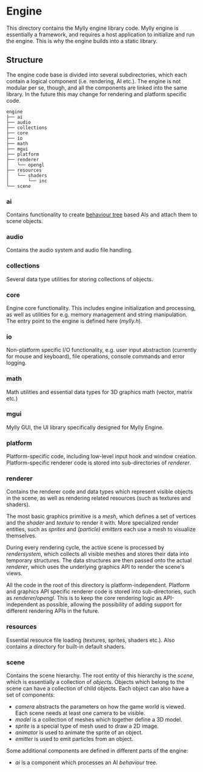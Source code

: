 # Engine

This directory contains the Mylly engine library code. Mylly engine is essentially a framework, and requires a host application to initialize and run the engine. This is why the engine builds into a static library.

## Structure

The engine code base is divided into several subdirectories, which each contain a logical component (i.e. rendering, AI etc.). The engine is not modular per se, though, and all the components are linked into the same library. In the future this may change for rendering and platform specific code.

```
engine
├── ai
├── audio
├── collections
├── core
├── io
├── math
├── mgui
├── platform
├── renderer
│   └── opengl
├── resources
│   └── shaders
│       └── inc
└── scene
```

### ai

Contains functionality to create [behaviour tree](https://en.wikipedia.org/wiki/Behavior_tree_(artificial_intelligence,_robotics_and_control)) based AIs and attach them to scene objects.

### audio

Contains the audio system and audio file handling.

### collections

Several data type utilities for storing collections of objects.

### core

Engine core functionality. This includes engine initialization and processing, as well as utilities for e.g. memory management and string manipulation. The entry point to the engine is defined here (_mylly.h_).

### io

Non-platform specific I/O functionality, e.g. user input abstraction (currently for mouse and keyboard), file operations, console commands and error logging.

### math

Math utilities and essential data types for 3D graphics math (vector, matrix etc.)

### mgui

Mylly GUI, the UI library specifically designed for Mylly Engine.

### platform

Platform-specific code, including low-level input hook and window creation. Platform-specific renderer code is stored into sub-directories of _renderer_.

### renderer

Contains the renderer code and data types which represent visible objects in the scene, as well as rendering related resources (such as textures and shaders).

The most basic graphics primitive is a _mesh_, which defines a set of vertices and the _shader_ and _texture_ to render it with. More specialized render entities, such as _sprites_ and _(particle) emitters_ each use a mesh to visualize themselves.

During every rendering cycle, the active scene is processed by _rendersystem_, which collects all visible meshes and stores their data into temporary structures. The data structures are then passed onto the actual _renderer_, which uses the underlying graphics API to render the scene's views.

All the code in the root of this directory is platform-independent. Platform and graphics API specific renderer code is stored into sub-directories, such as _renderer/opengl_. This is to keep the core rendering logic as API-independent as possible, allowing the possibility of adding support for different rendering APIs in the future.

### resources

Essential resource file loading (textures, sprites, shaders etc.). Also contains a directory for built-in default shaders.

### scene

Contains the scene hierarchy. The root entity of this hierarchy is the _scene_, which is essentially a collection of _objects_. Objects which belong to the scene can have a collection of child objects. Each object can also have a set of components:

* _camera_ abstracts the parameters on how the game world is viewed. Each scene needs at least one camera to be visible.
* _model_ is a collection of meshes which together define a 3D model.
* _sprite_ is a special type of mesh used to draw a 2D image.
* _animator_ is used to animate the sprite of an object.
* _emitter_ is used to emit particles from an object.

Some additional components are defined in different parts of the engine:

* _ai_ is a component which processes an AI _behaviour_ tree.

